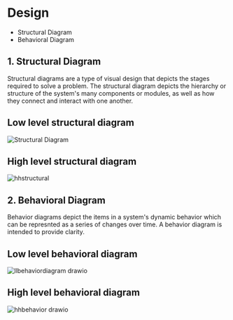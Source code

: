 # Design
* Structural Diagram
* Behavioral Diagram
## 1. Structural Diagram
Structural diagrams are a type of visual design that depicts the stages required to solve a problem. The structural diagram depicts the hierarchy or structure of the system's many components or modules, as well as how they connect and interact with one another.
## Low level structural diagram
![Structural Diagram](https://user-images.githubusercontent.com/89585989/160991786-b9fc63ef-0521-4c2f-9563-63316e07159b.png)
## High level structural diagram
![hhstructural](https://user-images.githubusercontent.com/89585989/161370565-4af06def-71e8-4824-b6e2-f0f5af5bed9f.png)
## 2. Behavioral Diagram
Behavior diagrams depict the items in a system's dynamic behavior which can be represnted as a series of changes over time. A behavior diagram is intended to provide clarity.
## Low level behavioral diagram
![llbehaviordiagram drawio](https://user-images.githubusercontent.com/89585989/161307270-cf345038-4881-4149-8988-dea17b1da0a5.png)
## High level behavioral diagram
![hhbehavior drawio](https://user-images.githubusercontent.com/89585989/161389183-e48d6ea8-eb13-4238-a70e-5df11cba4e41.png)
